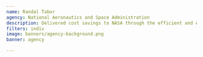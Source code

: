 ```yaml
---
name: Randal Tabor
agency: National Aeronautics and Space Administration
description: Delivered cost savings to NASA through the efficient and effective delivery of shared mission support services His transparent approach to budgeting, cost, and performance reporting built stakeholder trust and got the most out of tax dollars.
filters: indiv
image: banners/agency-background.png
banner: agency

---
```

